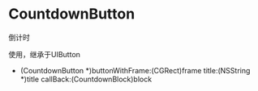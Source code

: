 # CountdownButton

倒计时

使用，继承于UIButton

+ (CountdownButton *)buttonWithFrame:(CGRect)frame
                              title:(NSString *)title
                           callBack:(CountdownBlock)block
